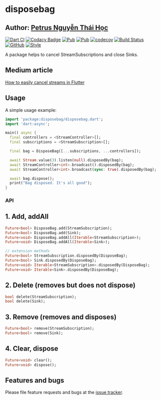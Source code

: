 # disposebag

## Author: [Petrus Nguyễn Thái Học](https://github.com/hoc081098)

[![Dart CI](https://github.com/hoc081098/disposebag/actions/workflows/dart.yml/badge.svg)](https://github.com/hoc081098/disposebag/actions/workflows/dart.yml)
[![Codacy Badge](https://api.codacy.com/project/badge/Grade/335930f9b71d4564b5523ccc788663f9)](https://app.codacy.com/manual/hoc081098/disposebag?utm_source=github.com&utm_medium=referral&utm_content=hoc081098/disposebag&utm_campaign=Badge_Grade_Dashboard)
[![Pub](https://img.shields.io/pub/v/disposebag)](https://pub.dev/packages/disposebag)
[![Pub](https://img.shields.io/pub/v/disposebag?include_prereleases)](https://pub.dev/packages/disposebag)
[![codecov](https://codecov.io/gh/hoc081098/disposebag/branch/master/graph/badge.svg)](https://codecov.io/gh/hoc081098/disposebag)
[![Build Status](https://travis-ci.org/hoc081098/disposebag.svg?branch=master)](https://travis-ci.org/hoc081098/disposebag)
[![GitHub](https://img.shields.io/github/license/hoc081098/disposebag?color=4EB1BA)](https://opensource.org/licenses/MIT)
[![Style](https://img.shields.io/badge/style-lints-40c4ff.svg)](https://pub.dev/packages/lints)

A package helps to cancel StreamSubscriptions and close Sinks.

## Medium article

[How to easily cancel streams in Flutter](https://hoc081098.medium.com/how-to-easily-cancel-streams-in-dart-flutter-69cad1980267)

## Usage

A simple usage example:

```dart
import 'package:disposebag/disposebag.dart';
import 'dart:async';

main() async {
  final controllers = <StreamController>[];
  final subscriptions = <StreamSubscription>[];

  final bag = DisposeBag([...subscriptions, ...controllers]);

  await Stream.value(3).listen(null).disposedBy(bag);
  await StreamController<int>.broadcast().disposedBy(bag);
  await StreamController<int>.broadcast(sync: true).disposedBy(bag);

  await bag.dispose();
  print("Bag disposed. It's all good");
}
```

### API

## 1. Add, addAll

```dart
Future<bool> DisposeBag.add(StreamSubscription);
Future<bool> DisposeBag.add(Sink);
Future<void> DisposeBag.addAll(Iterable<StreamSubscription>);
Future<void> DisposeBag.addAll(Iterable<Sink>);

// extension methods
Future<bool> StreamSubscription.disposedBy(DisposeBag);
Future<bool> Sink.disposedBy(DisposeBag);
Future<void> Iterable<StreamSubscription>.disposedBy(DisposeBag);
Future<void> Iterable<Sink>.disposedBy(DisposeBag);
```

## 2. Delete (removes but does not dispose)

```dart
bool delete(StreamSubscription);
bool delete(Sink);
```

## 3. Remove (removes and disposes)

```dart
Future<bool> remove(StreamSubscription);
Future<bool> remove(Sink);
```

## 4. Clear, dispose

```dart
Future<void> clear();
Future<void> dispose();
```

## Features and bugs

Please file feature requests and bugs at the [issue tracker][tracker].

[tracker]: https://github.com/hoc081098/disposebag/issues/new
